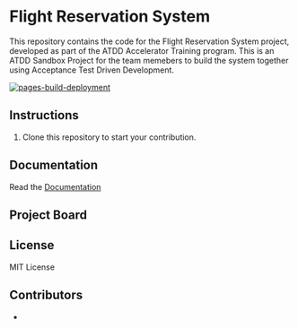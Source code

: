 # Flight Reservation System
This repository contains the code for the Flight Reservation System project, developed as part of the ATDD Accelerator Training program. This is an ATDD Sandbox Project for the team memebers to build the system together using Acceptance Test Driven Development.

[![pages-build-deployment](https://github.com/ArkCase/atdd-flight-reserve/actions/workflows/pages/pages-build-deployment/badge.svg?branch=main)](https://github.com/ArkCase/atdd-flight-reserve/actions/workflows/pages/pages-build-deployment)

## Instructions
1. Clone this repository to start your contribution.

## Documentation
Read the [Documentation](https://arkcase.github.io/atdd-flight-reserve)

## Project Board
## License
MIT License
## Contributors
* 
